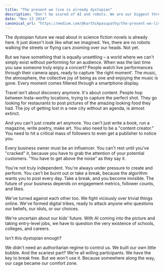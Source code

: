 ```yaml
---
title: "The present we live is already dystopian"
description: "Don't be scared of AI and robots. We are our biggest threat."
date: "Nov 13 2024"
canonical_url: "https://medium.com/@karthikpasupathy/the-present-we-live-is-already-dystopian-20cb1bf2d57d"
---
```


The dystopian future we read about in science fiction novels is already here. It just doesn't look like what we imagined.
Yes, there are no robots walking the streets or flying cars zooming over our heads. Not yet. 

But we have something that is equally unsettling – a world where we can't simply exist without performing for an audience.
When was the last time you saw someone truly enjoy a concert? People watch live performances through their camera apps, ready to capture 'the right moment'. The music, the atmosphere, the collective joy of being as one and enjoying the music is gone. Every moment comes filtered through a smartphone display.

Travel isn't about discovery anymore. It's about content. People hop between Insta-worthy locations, trying to capture the perfect shot. They go looking for restaurants to post pictures of the amazing looking food they had. The joy of getting lost in a new city without an agenda, is almost extinct. 

And you can't just create art anymore. You can't just write a book, run a magazine, write poetry, make art. You also need to be a "content creator." You need to hit a critical mass of followers to even get a publisher to notice you.

Every business owner must be an influencer. You can't rest until you've "cracked" it, because you have to grab the attention of your potential customers. “You have to get above the noise” as they say it. 

You're not truly independent. You're always under pressure to create and perform. You can't be burnt out or take a break, because the algorithm wants you to post every day. Take a break, and you become invisible. The future of your business depends on engagement metrics, follower counts, and likes.

We've turned against each other too. We fight viciously over trivial things online. We've formed digital tribes, ready to attack anyone who questions our beliefs, our idols, or our choices.

We're uncertain about our kids' future. With AI coming into the picture and taking entry-level jobs, we have to question the very existence of schools, colleges, and careers.

Isn’t this dystopian enough?

We didn't need an authoritarian regime to control us. We built our own little bubble. And the scariest part? We're all willing participants. We have the key to break free. But we won't use it. Because somewhere along the way, our cage became our comfort zone.